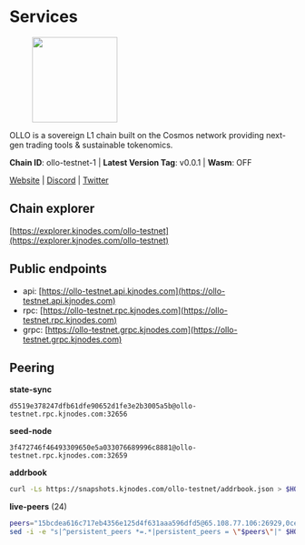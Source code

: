 # Services

<figure><img src="https://raw.githubusercontent.com/kj89/testnet_manuals/main/pingpub/logos/ollo.png" width="150" alt=""><figcaption></figcaption></figure>

OLLO is a sovereign L1 chain built on the Cosmos network providing  next-gen trading tools & sustainable tokenomics.

**Chain ID**: ollo-testnet-1 | **Latest Version Tag**: v0.0.1 | **Wasm**: OFF

[Website](https://www.ollostation.zone) | [Discord](https://discord.com/invite/GxBqZ9mSSm) | [Twitter](https://twitter.com/OLLOStation)




## Chain explorer
[https://explorer.kjnodes.com/ollo-testnet](https://explorer.kjnodes.com/ollo-testnet)

## Public endpoints

* api: [https://ollo-testnet.api.kjnodes.com](https://ollo-testnet.api.kjnodes.com)
* rpc: [https://ollo-testnet.rpc.kjnodes.com](https://ollo-testnet.rpc.kjnodes.com)
* grpc: [https://ollo-testnet.grpc.kjnodes.com](https://ollo-testnet.grpc.kjnodes.com)

## Peering

**state-sync**

```text
d5519e378247dfb61dfe90652d1fe3e2b3005a5b@ollo-testnet.rpc.kjnodes.com:32656
```

**seed-node**

```text
3f472746f46493309650e5a033076689996c8881@ollo-testnet.rpc.kjnodes.com:32659
```

**addrbook**
```bash
curl -Ls https://snapshots.kjnodes.com/ollo-testnet/addrbook.json > $HOME/.ollo/config/addrbook.json
```

**live-peers** (24)
```bash
peers="15bcdea616c717eb4356e125d4f631aaa596dfd5@65.108.77.106:26929,0ce58fd448e62aa0c06c2603d8e047b9c7f9a3e5@38.242.158.251:26656,da8d3ca8e1c147f0037b1c43ad3de7174f5ec1b7@209.145.59.224:26656,7dc63d58dccf6777206d5cdbc1ec1b9ba5221bd5@65.108.97.58:15656,42beefd08b5f8580177d1506220db3a548090262@65.108.195.29:26116,2a8f0fada8b8b71b8154cf30ce44aebea1b5fe3d@146.59.116.136:26656,0f99f7481a1b49701866ddbdfe71dc3b2fd792d8@109.123.244.56:26626,dba5e8b41c4e369418f83a449966e4eb7ca05cd4@65.109.23.114:18156,8c4a28db4a9f4a37725d504d6f87fb5e1aee0266@49.12.216.13:46656,ad204b3422acb2e9a364941e540c99203ec22c5c@212.23.222.93:26656,536c816c0d32ceb601fcf047284f65dc68c0513a@65.21.134.202:26626,5c2a752c9b1952dbed075c56c600c3a79b58c395@195.3.220.135:27006,67d27bdbc3c444c557d555164518d8f551a922c5@136.243.103.32:46656,ef8863e006ba8eaea3aa8b780b01b82b401d7bd9@84.46.252.45:56656,43da48176665407ebbe40f809a0ec2c84ab0579e@65.109.24.121:26656,a553ae4af55d127300dd707a46e715b47a82610a@65.21.131.215:26626,dd577d8f2e997d7e70495640aff124ddb70d1a21@95.217.192.222:26656,3ea40f63890f10272201edf96d2a49e197e52091@65.108.105.48:18156,141456b9be6a468c262d126a275a804c7799f84a@62.171.143.40:23656,9865c6e15faced6643adc228e3a59744e1b4e277@116.203.29.162:46656,799dff05af5d30477f44c816753ff89104b2b8b5@116.202.227.117:32656,517786f9e5e9caf196fed64c2130528e0ef59643@65.109.70.23:18156,1d576b61c0c56a9b6ef6dabf336fd3cf04c017b1@95.217.223.85:15656,d5519e378247dfb61dfe90652d1fe3e2b3005a5b@65.109.68.190:32656"
sed -i -e "s|^persistent_peers *=.*|persistent_peers = \"$peers\"|" $HOME/.ollo/config/config.toml
```

